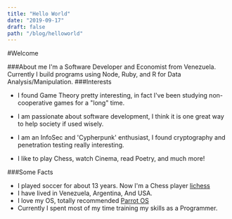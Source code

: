 ```yaml
---
title: "Hello World"
date: "2019-09-17"
draft: false
path: "/blog/helloworld"
---
```


#Welcome

###About me
I'm a Software Developer and Economist from Venezuela.
Currently I build programs using Node, Ruby, and R for Data Analysis/Manipulation.
###Interests 
- I found Game Theory pretty interesting, in fact I've been studying non-cooperative games for a "long" time.

- I am passionate about software development, I think it is one great way to help society if used wisely. 

- I am an InfoSec and 'Cypherpunk' enthusiast, I found cryptography and penetration testing really interesting.

- I like to play Chess, watch Cinema, read Poetry, and much more! 


###Some Facts

- I played soccer for about 13 years. Now I'm a Chess player [lichess](https://lichess.org/@/kkaosan)
- I have lived in Venezuela, Argentina, And USA.
- I love my OS, totally recommended [Parrot OS](https://parrotlinux.org/)
- Currently I spent most of my time training my skills as a Programmer.
